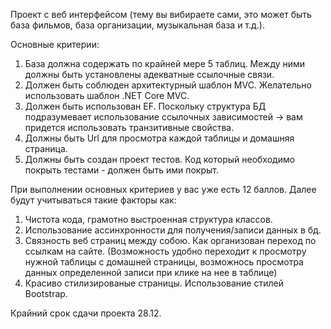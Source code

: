 Проект с веб интерфейсом (тему вы вибираете сами, это может быть база фильмов, база организации, музыкальная база и т.д.).

Основные критерии:
1. База должна содержать по крайней мере 5 таблиц. Между ними должны быть установлены адекватные ссылочные связи.
2. Должен быть соблюден архитектурный шаблон MVC. Желательно использовать шаблон .NET Core MVC.
3. Должен быть использован EF. Поскольку структура БД подразумевает использование ссылочных зависимостей -> вам придется использовать транзитивные свойства.
4. Должны быть Url для просмотра каждой таблицы и домашняя страница.
5. Должны быть создан проект тестов. Код который необходимо покрыть тестами - должен быть ими покрыт. 


При выполнении основных критериев у вас уже есть 12 баллов. Далее будут учитываться такие факторы как:
1. Чистота кода, грамотно выстроенная структура классов. 
2. Использование ассинхронности для получения/записи данных в бд.
3. Связность веб страниц между собою. Как организован переход по ссылкам на сайте. (Возможность удобно переходит к просмотру нужной таблицы с домашней страницы, возможнось просмотра данных определенной записи при клике на нее в таблице)
4. Красиво стилизированые страницы. Использование стилей Bootstrap. 

Крайний срок сдачи проекта 28.12. 